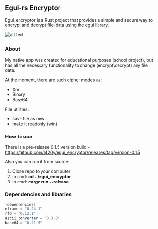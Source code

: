 ## Egui-rs Encryptor
Egui_encryptor is a Rust project that provides a simple and secure way to encrypt and decrypt file-data using the egui library.

![alt text](https://cdn.discordapp.com/attachments/1176201554211119186/1190243807233593404/image.png?ex=65a117ed&is=658ea2ed&hm=f66187ddda9da1f20dcddc92243e85be6f21594d9543a75baf450db1472bef1b&)
##

### About
My native app was created for educational purposes (school project), but has all the necessary functionality to change (encrypt\decrypt) any file data.

At the moment, there are such cipher modes as:
- Xor 
- Binary
- Base64

File utilities:
- save file as new
- make it readonly (win)

### How to use
There is a pre-release 0.1.5 version build - https://github.com/l420y/egui_encryptor/releases/tag/version-0.1.5

Also you can run it from source:
1) Clone repo to your computer
2) in cmd: **cd ../egui_encryptor**
3) in cmd: **cargo run --release**

### Dependencies and libraries
```rust
[dependencies]
eframe = "0.24.1"
rfd = "0.12.1"
ascii_converter = "0.3.0"
base64 = "0.21.5"
```



